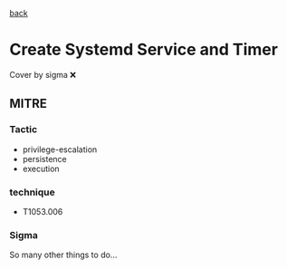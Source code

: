 [back](../index.md)
# Create Systemd Service and Timer
Cover by sigma :x: 

## MITRE
### Tactic
  - privilege-escalation
  - persistence
  - execution

### technique
  - T1053.006

### Sigma

 So many other things to do...